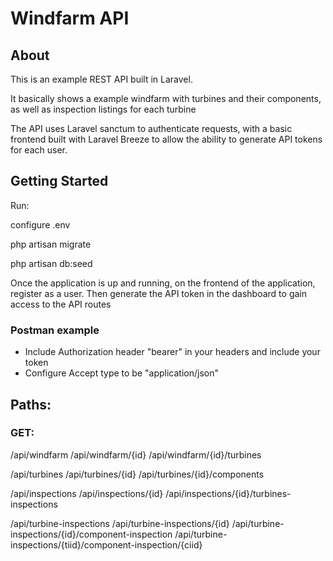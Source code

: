# Windfarm API

## About 

This is an example REST API built in Laravel.

It basically shows a example windfarm with turbines and their components, as well as inspection listings for each turbine

The API uses Laravel sanctum to authenticate requests, with a basic frontend built with Laravel Breeze to allow the ability to generate API tokens for each user.

## Getting Started

Run:

configure .env

php artisan migrate

php artisan db:seed

Once the application is up and running, on the frontend of the application, register as a user. Then generate the API token in the dashboard to gain access to the API routes

### Postman example

- Include Authorization header "bearer" in your headers and include your token
- Configure Accept type to be "application/json"

## Paths:

### GET: 

/api/windfarm
/api/windfarm/{id}
/api/windfarm/{id}/turbines

/api/turbines
/api/turbines/{id}
/api/turbines/{id}/components

/api/inspections
/api/inspections/{id}
/api/inspections/{id}/turbines-inspections

/api/turbine-inspections
/api/turbine-inspections/{id}
/api/turbine-inspections/{id}/component-inspection
/api/turbine-inspections/{tiid}/component-inspection/{ciid}
